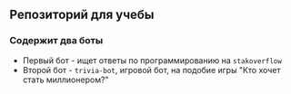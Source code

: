 ## Репозиторий для учебы 

### Содержит два боты
 
- Первый бот - ищет ответы по программированию на `stakoverflow`
- Второй бот - `trivia-bot`, игровой бот, на подобие игры "Кто хочет стать миллионером?"
